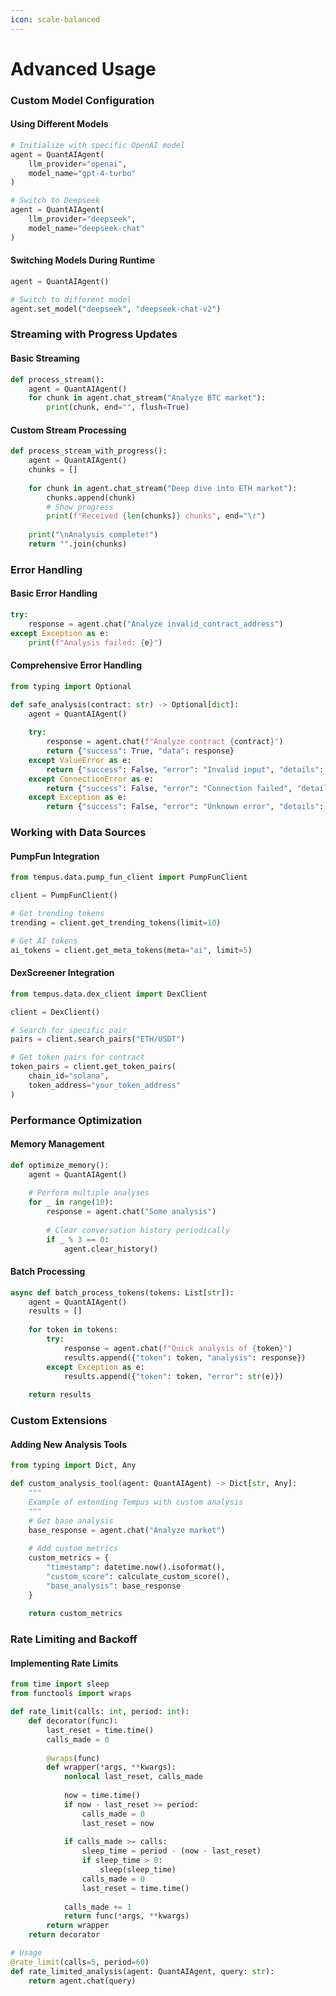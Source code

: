 ```yaml
---
icon: scale-balanced
---
```


# Advanced Usage

### Custom Model Configuration

#### Using Different Models

```python
# Initialize with specific OpenAI model
agent = QuantAIAgent(
    llm_provider="openai",
    model_name="gpt-4-turbo"
)

# Switch to Deepseek
agent = QuantAIAgent(
    llm_provider="deepseek",
    model_name="deepseek-chat"
)
```

#### Switching Models During Runtime

```python
agent = QuantAIAgent()

# Switch to different model
agent.set_model("deepseek", "deepseek-chat-v2")
```

### Streaming with Progress Updates

#### Basic Streaming

```python
def process_stream():
    agent = QuantAIAgent()
    for chunk in agent.chat_stream("Analyze BTC market"):
        print(chunk, end="", flush=True)
```

#### Custom Stream Processing

```python
def process_stream_with_progress():
    agent = QuantAIAgent()
    chunks = []
    
    for chunk in agent.chat_stream("Deep dive into ETH market"):
        chunks.append(chunk)
        # Show progress
        print(f"Received {len(chunks)} chunks", end="\r")
        
    print("\nAnalysis complete!")
    return "".join(chunks)
```

### Error Handling

#### Basic Error Handling

```python
try:
    response = agent.chat("Analyze invalid_contract_address")
except Exception as e:
    print(f"Analysis failed: {e}")
```

#### Comprehensive Error Handling

```python
from typing import Optional

def safe_analysis(contract: str) -> Optional[dict]:
    agent = QuantAIAgent()
    
    try:
        response = agent.chat(f"Analyze contract {contract}")
        return {"success": True, "data": response}
    except ValueError as e:
        return {"success": False, "error": "Invalid input", "details": str(e)}
    except ConnectionError as e:
        return {"success": False, "error": "Connection failed", "details": str(e)}
    except Exception as e:
        return {"success": False, "error": "Unknown error", "details": str(e)}
```

### Working with Data Sources

#### PumpFun Integration

```python
from tempus.data.pump_fun_client import PumpFunClient

client = PumpFunClient()

# Get trending tokens
trending = client.get_trending_tokens(limit=10)

# Get AI tokens
ai_tokens = client.get_meta_tokens(meta="ai", limit=5)
```

#### DexScreener Integration

```python
from tempus.data.dex_client import DexClient

client = DexClient()

# Search for specific pair
pairs = client.search_pairs("ETH/USDT")

# Get token pairs for contract
token_pairs = client.get_token_pairs(
    chain_id="solana",
    token_address="your_token_address"
)
```

### Performance Optimization

#### Memory Management

```python
def optimize_memory():
    agent = QuantAIAgent()
    
    # Perform multiple analyses
    for _ in range(10):
        response = agent.chat("Some analysis")
        
        # Clear conversation history periodically
        if _ % 3 == 0:
            agent.clear_history()
```

#### Batch Processing

```python
async def batch_process_tokens(tokens: List[str]):
    agent = QuantAIAgent()
    results = []
    
    for token in tokens:
        try:
            response = agent.chat(f"Quick analysis of {token}")
            results.append({"token": token, "analysis": response})
        except Exception as e:
            results.append({"token": token, "error": str(e)})
            
    return results
```

### Custom Extensions

#### Adding New Analysis Tools

```python
from typing import Dict, Any

def custom_analysis_tool(agent: QuantAIAgent) -> Dict[str, Any]:
    """
    Example of extending Tempus with custom analysis
    """
    # Get base analysis
    base_response = agent.chat("Analyze market")
    
    # Add custom metrics
    custom_metrics = {
        "timestamp": datetime.now().isoformat(),
        "custom_score": calculate_custom_score(),
        "base_analysis": base_response
    }
    
    return custom_metrics
```

### Rate Limiting and Backoff

#### Implementing Rate Limits

```python
from time import sleep
from functools import wraps

def rate_limit(calls: int, period: int):
    def decorator(func):
        last_reset = time.time()
        calls_made = 0
        
        @wraps(func)
        def wrapper(*args, **kwargs):
            nonlocal last_reset, calls_made
            
            now = time.time()
            if now - last_reset >= period:
                calls_made = 0
                last_reset = now
                
            if calls_made >= calls:
                sleep_time = period - (now - last_reset)
                if sleep_time > 0:
                    sleep(sleep_time)
                calls_made = 0
                last_reset = time.time()
                
            calls_made += 1
            return func(*args, **kwargs)
        return wrapper
    return decorator

# Usage
@rate_limit(calls=5, period=60)
def rate_limited_analysis(agent: QuantAIAgent, query: str):
    return agent.chat(query)
```
